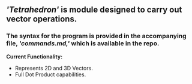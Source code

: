## *'Tetrahedron'* is module designed to carry out vector operations.
### The syntax for the program is provided in the accompanying file, *'commands.md,'* which is available in the repo.

**Current Functionality:**

- Represents 2D and 3D Vectors.
- Full Dot Product capabilities.

[^1]: Copyright [2022] Meet Kothari
